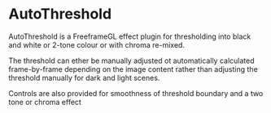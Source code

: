 # AutoThreshold
AutoThreshold is a FreeframeGL effect plugin for thresholding into black and white or 2-tone colour or with chroma re-mixed.

The threshold can ether be manually adjusted ot automatically calculated frame-by-frame depending on the image content rather than adjusting the threshold manually for dark and light scenes.

Controls are also provided for smoothness of threshold boundary and a two tone or chroma effect
